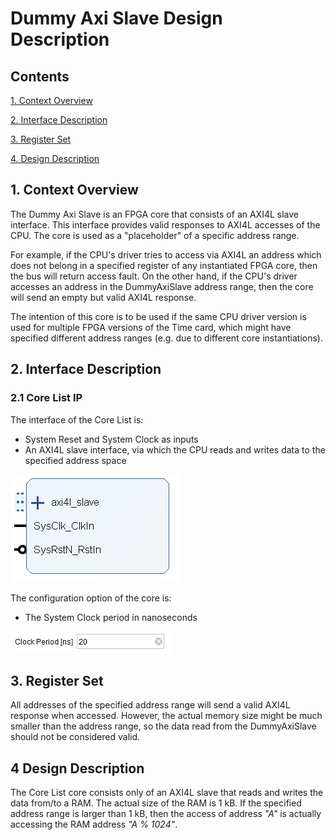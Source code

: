 # Dummy Axi Slave Design Description
## Contents

[1. Context Overview](#1-context-overview)

[2. Interface Description](#2-interface-description)

[3. Register Set](#3-register-set)

[4. Design Description](#4-design-description)

## 1. Context Overview
The Dummy Axi Slave is an FPGA core that consists of an AXI4L slave interface. This interface provides valid responses to AXI4L accesses of the CPU. 
The core is used as a "placeholder" of a specific address range. 

For example, if the CPU's driver tries to access via AXI4L an address which does not belong in a specified register of any instantiated FPGA core, then the bus will return access fault.  On the other hand, if the CPU's driver accesses an address 
in the DummyAxiSlave address range, then the core will send an empty but valid AXI4L response. 

The intention of this core is to be used if the same CPU driver version is used for multiple FPGA versions of the Time card, which might have specified different address ranges (e.g. due to different core instantiations).  

## 2. Interface Description
### 2.1 Core List IP
The interface of the Core List is:
- System Reset and System Clock as inputs
- An AXI4L slave interface, via which the CPU reads and writes data to the specified address space
 
![DummyAxiSlave IP](Additional%20Files/DummyAxiSlave%20IP.png) 

The configuration option of the core is:
- The System Clock period in nanoseconds 

![DummyAxiSlave Gui](Additional%20Files/DummyAxiSlave%20Customization%20options.png)

## 3. Register Set
All addresses of the specified address range will send a valid AXI4L response when accessed. However, the actual memory size might be much smaller than the address range, so the data read from the DummyAxiSlave should not be considered valid. 

## 4 Design Description
The Core List core consists only of an AXI4L slave that reads and writes the data from/to a RAM. The actual size of the RAM is 1 kB. If the specified address range is larger than 1 kB, then the access of address *"A"* is actually accessing the RAM address 
*"A % 1024"*.

